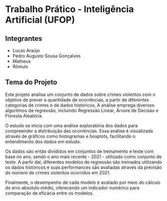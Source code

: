 # Trabalho Prático - Inteligência Artificial (UFOP)

## Integrantes
- Lucas Araújo
- Pedro Augusto Sousa Gonçalves
- Matheus
- Rômulo

## Tema do Projeto

Este projeto analisa um conjunto de dados sobre crimes violentos com o objetivo de prever a quantidade de ocorrências, a partir de diferentes categorias de crimes e de dados históricos. A análise emprega diversos algoritmos de regressão, incluindo Regressão Linear, Árvore de Decisão e Floresta Aleatória.

O estudo se inicia com uma análise exploratória dos dados para compreender a distribuição das ocorrências. Essa análise é visualizada através de gráficos como histogramas e boxplots, facilitando o entendimento dos dados em estudo.

Os dados são então divididos em conjuntos de treinamento e teste com base no ano, sendo o ano mais recente - 2021 - utilizado como conjunto de teste. A partir daí, diferentes modelos de regressão são treinados utilizando os dados históricos e suas performances são avaliadas através da previsão do número de crimes violentos ocorridos em 2021.

Finalmente, o desempenho de cada modelo é avaliado por meio do cálculo do erro absoluto médio, oferecendo um indicador numérico para comparação de eficácia entre os modelos.
